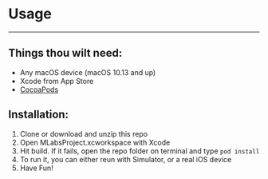# Usage
---------------------------
## Things thou wilt need:
* Any macOS device (macOS 10.13 and up)
* Xcode from App Store
* [CocoaPods](https://cocoapods.org)

## Installation:
1. Clone or download and unzip this repo
2. Open MLabsProject.xcworkspace with Xcode
3. Hit build. If it fails, open the repo folder on terminal and type  `pod install`
4. To run it, you can either reun with Simulator, or a real iOS device
5. Have Fun!
